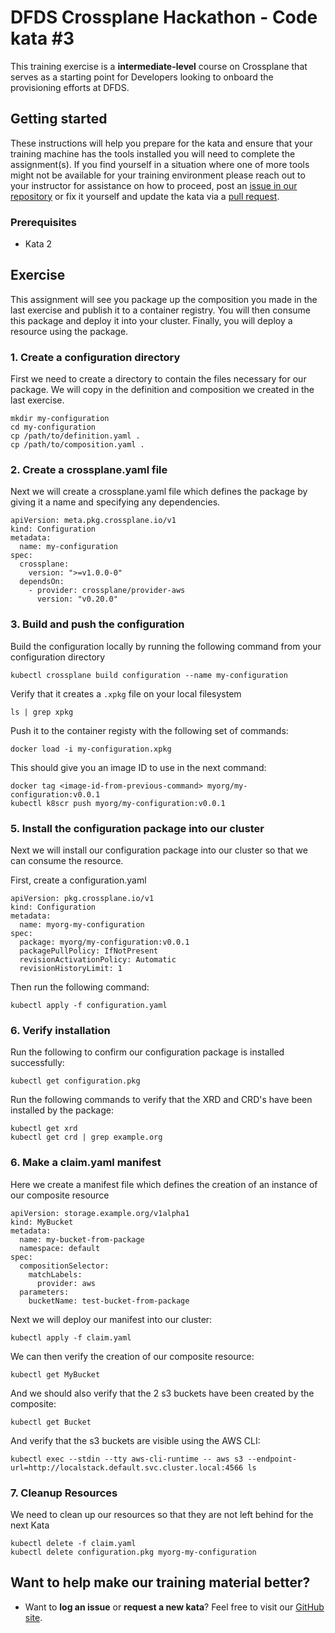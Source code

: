 DFDS Crossplane Hackathon - Code kata #3
======================================

This training exercise is a **intermediate-level** course on Crossplane that serves as a starting point for Developers looking to onboard the provisioning efforts at DFDS.

## Getting started
These instructions will help you prepare for the kata and ensure that your training machine has the tools installed you will need to complete the assignment(s). If you find yourself in a situation where one of more tools might not be available for your training environment please reach out to your instructor for assistance on how to proceed, post an [issue in our repository](https://github.com/dfds/dojo/issues) or fix it yourself and update the kata via a [pull request](https://github.com/dfds/dojo/pulls).

### Prerequisites
* Kata 2

## Exercise
This assignment will see you package up the composition you made in the last exercise and publish it to a container registry. You will then consume this package and deploy it into  your cluster. Finally, you will deploy a resource using the package.

### 1. Create a configuration directory
First we need to create a directory to contain the files necessary for our package. We will copy in the definition and composition we created in the last exercise.

```
mkdir my-configuration
cd my-configuration
cp /path/to/definition.yaml .
cp /path/to/composition.yaml .
```

### 2. Create a crossplane.yaml file
Next we will create a crossplane.yaml file which defines the package by giving it a name and specifying any dependencies.

```
apiVersion: meta.pkg.crossplane.io/v1
kind: Configuration
metadata:
  name: my-configuration
spec:
  crossplane:
    version: ">=v1.0.0-0"
  dependsOn:
    - provider: crossplane/provider-aws
      version: "v0.20.0"

```

### 3. Build and push the configuration

Build the configuration locally by running the following command from your configuration directory

```
kubectl crossplane build configuration --name my-configuration
```

Verify that it creates a `.xpkg` file on your local filesystem

```
ls | grep xpkg
```

Push it to the container registy with the following set of commands:

```
docker load -i my-configuration.xpkg
```

This should give you an image ID to use in the next command:
```
docker tag <image-id-from-previous-command> myorg/my-configuration:v0.0.1
kubectl k8scr push myorg/my-configuration:v0.0.1
```

### 5. Install the configuration package into our cluster

Next we will install our configuration package into our cluster so that we can consume the resource. 

First, create a configuration.yaml

```
apiVersion: pkg.crossplane.io/v1
kind: Configuration
metadata:
  name: myorg-my-configuration
spec:
  package: myorg/my-configuration:v0.0.1
  packagePullPolicy: IfNotPresent
  revisionActivationPolicy: Automatic
  revisionHistoryLimit: 1
```

Then run the following command:

```
kubectl apply -f configuration.yaml
```

### 6. Verify installation

Run the following to confirm our configuration package is installed successfully:

```
kubectl get configuration.pkg
```

Run the following commands to verify that the XRD and CRD's have been installed by the package:

```
kubectl get xrd
kubectl get crd | grep example.org
```

### 6. Make a claim.yaml manifest

Here we create a manifest file which defines the creation of an instance of our composite resource

```
apiVersion: storage.example.org/v1alpha1
kind: MyBucket
metadata:
  name: my-bucket-from-package
  namespace: default
spec:
  compositionSelector:
    matchLabels:
      provider: aws
  parameters:
    bucketName: test-bucket-from-package
```

Next we will deploy our manifest into our cluster:

```
kubectl apply -f claim.yaml
```

We can then verify the creation of our composite resource:

```
kubectl get MyBucket
```

And we should also verify that the 2 s3 buckets have been created by the composite:

```
kubectl get Bucket
```

And verify that the s3 buckets are visible using the AWS CLI:

```
kubectl exec --stdin --tty aws-cli-runtime -- aws s3 --endpoint-url=http://localstack.default.svc.cluster.local:4566 ls
```

### 7. Cleanup Resources

We need to clean up our resources so that they are not left behind for the next Kata

```
kubectl delete -f claim.yaml
kubectl delete configuration.pkg myorg-my-configuration
```

## Want to help make our training material better?
 * Want to **log an issue** or **request a new kata**? Feel free to visit our [GitHub site](https://github.com/dfds/dojo/issues).